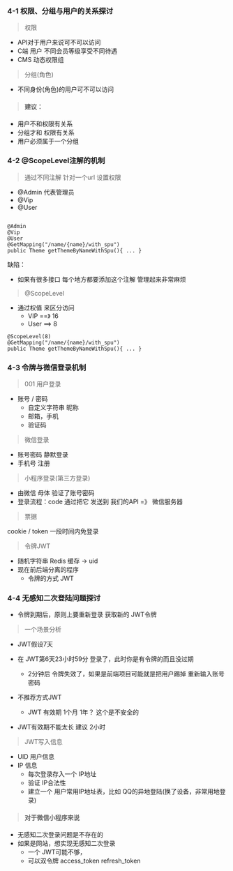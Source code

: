 ### 4-1 权限、分组与用户的关系探讨

> 权限

- API对于用户来说可不可以访问
- C端 用户 不同会员等级享受不同待遇
- CMS 动态权限组

> 分组(角色)

- 不同身份(角色)的用户可不可以访问

> #### 建议：

- 用户不和权限有关系
- 分组才和 权限有关系
- 用户必须属于一个分组

### 4-2 @ScopeLevel注解的机制

> 通过不同注解 针对一个url 设置权限

- @Admin 代表管理员
- @Vip
- @User

```

@Admin
@Vip
@User
@GetMapping("/name/{name}/with_spu")
public Theme getThemeByNameWithSpu(){ ... }
```

缺陷：

- 如果有很多接口 每个地方都要添加这个注解 管理起来非常麻烦

> @ScopeLevel

- 通过权值 来区分访问
    - VIP ==》 16
    - User ==> 8

```
@ScopeLevel(8)
@GetMapping("/name/{name}/with_spu")
public Theme getThemeByNameWithSpu(){ ... }
```

### 4-3 令牌与微信登录机制

> 001 用户登录

- 账号 / 密码
    - 自定义字符串 昵称 
    - 邮箱，手机
    - 验证码
    
> 微信登录

- 账号密码 静默登录
- 手机号 注册

> 小程序登录(第三方登录)

- 由微信 母体 验证了账号密码
- 登录流程：code 通过把它 发送到 我们的API =》 微信服务器

> 票据

cookie / token 一段时间内免登录

> 令牌JWT

- 随机字符串 Redis 缓存 -> uid
- 现在前后端分离的程序
    - 令牌的方式 JWT 

### 4-4 无感知二次登陆问题探讨

- 令牌到期后，原则上要重新登录 获取新的 JWT令牌

> 一个场景分析

- JWT假设7天
- 在 JWT第6天23小时59分 登录了，此时你是有令牌的而且没过期
    - 2分钟后 令牌失效了，如果是前端项目可能就是把用户踢掉 重新输入账号密码

- 不推荐方式JWT
    - JWT 有效期 1个月 1年？ 这个是不安全的
- JWT有效期不能太长 建议 2小时

> JWT写入信息 

- UID 用户信息
- IP 信息 
    - 每次登录存入一个 IP地址
    - 验证 IP合法性
    - 建立一个 用户常用IP地址表，比如 QQ的异地登陆(换了设备，非常用地登录)

> #### 对于微信小程序来说

- 无感知二次登录问题是不存在的
- 如果是网站，想实现无感知二次登录
    - 一个 JWT可能不够，
    - 可以双令牌 access_token  refresh_token